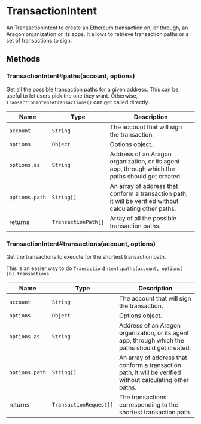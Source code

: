 # TransactionIntent

An TransactionIntent to create an Ethereum transaction on, or through, an Aragon organization or its apps. It allows to retrieve transaction paths or a set of transactions to sign.

## Methods

### TransactionIntent#paths(account, options)

Get all the possible transaction paths for a given address. This can be useful to let users pick the one they want. Otherwise, `TransactionIntent#transactions()` can get called directly.

| Name           | Type                | Description                                                                                               |
| -------------- | ------------------- | --------------------------------------------------------------------------------------------------------- |
| `account`      | `String`            | The account that will sign the transaction.                                                               |
| `options`      | `Object`            | Options object.                                                                                           |
| `options.as`   | `String`            | Address of an Aragon organization, or its agent app, through which the paths should get created.          |
| `options.path` | `String[]`          | An array of address that conform a transaction path, it will be verified without calculating other paths. |
| returns        | `TransactionPath[]` | Array of all the possible transaction paths.                                                              |

### TransactionIntent#transactions(account, options)

Get the transactions to execute for the shortest transaction path.

This is an easier way to do `TransactionIntent.paths(account, options)[0].transactions`

| Name           | Type                   | Description                                                                                               |
| -------------- | ---------------------- | --------------------------------------------------------------------------------------------------------- |
| `account`      | `String`               | The account that will sign the transaction.                                                               |
| `options`      | `Object`               | Options object.                                                                                           |
| `options.as`   | `String`               | Address of an Aragon organization, or its agent app, through which the paths should get created.          |
| `options.path` | `String[]`             | An array of address that conform a transaction path, it will be verified without calculating other paths. |
| returns        | `TransactionRequest[]` | The transactions corresponding to the shortest transaction path.                                          |
